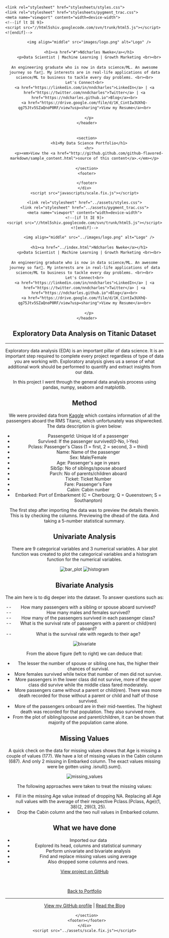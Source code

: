 <!doctype html>
<html>
  <head>
    <meta charset="utf-8">
    <meta http-equiv="X-UA-Compatible" content="chrome=1">
    <title>Ndcharles Nweke Data Portfolio</title>

    <link rel="stylesheet" href="stylesheets/styles.css">
    <link rel="stylesheet" href="stylesheets/pygment_trac.css">
    <meta name="viewport" content="width=device-width">
    <!--[if lt IE 9]>
    <script src="//html5shiv.googlecode.com/svn/trunk/html5.js"></script>
    <![endif]-->
  </head>
  <body>
    <div class="wrapper">
      <header>

        <img align="middle" src="images/logo.png" alt="Logo" />

        <h1><a href="#">Ndcharles Nweke</a></h1>
        <p>Data Scientist | Machine Learning | Growth Marketing <br><br>

    An engineering graduate who is now in data science/ML. An awesome journey so far🙌. My interests are in real-life applications of data science/ML to business to tackle every day problems. <br><br>
    Let's Connect<br>
    <a href="https://linkedin.com/in/nndcharles">LinkedIn</a> | <a href="https://twitter.com/nndcharles">Twitter</a> | <a href="https://ndcharles.github.io">Blog</a><br>
    <a href="https://drive.google.com/file/d/1K_CintIw3UXhQ-qg75Jtv5SZaQnoP0RF/view?usp=sharing">View my Resume</a><br>
    
		</p>
      </header>


      <section>
        <h1>My Data Science Portfolio</h1>
		<hr>
        <p><em>View the <a href="http://github.github.com/github-flavored-markdown/sample_content.html">source of this content</a>.</em></p>

      </section>
      <footer>
<!--        <p><small>Hosted on GitHub Pages &mdash; Theme by <a href="https://github.com/orderedlist">orderedlist</a></small></p>
-->
      </footer>
    </div>
    <script src="javascripts/scale.fix.js"></script>
  </body>
</html>




<!-- Project pages  -->
<!doctype html>
<html>
  <head>
    <meta charset="utf-8">
    <meta http-equiv="X-UA-Compatible" content="chrome=1">
    <title>Ndcharles Nweke Data Portfolio</title>

    <link rel="stylesheet" href="../assets/styles.css">
    <link rel="stylesheet" href="../assets/pygment_trac.css">
    <meta name="viewport" content="width=device-width">
    <!--[if lt IE 9]>
    <script src="//html5shiv.googlecode.com/svn/trunk/html5.js"></script>
    <![endif]-->
  </head>
  <body>
    <div class="wrapper">
      <header>

        <img align="middle" src="../images/logo.png" alt="Logo" />

        <h1><a href="../index.html">Ndcharles Nweke</a></h1>
        <p>Data Scientist | Machine Learning | Growth Marketing <br><br>

    An engineering graduate who is now in data science/ML. An awesome journey so far🙌. My interests are in real-life applications of data science/ML to business to tackle every day problems. <br><br>
    Let's Connect<br>
    <a href="https://linkedin.com/in/nndcharles">LinkedIn</a> | <a href="https://twitter.com/nndcharles">Twitter</a> | <a href="https://ndcharles.github.io">Blog</a><br>
    <a href="https://drive.google.com/file/d/1K_CintIw3UXhQ-qg75Jtv5SZaQnoP0RF/view?usp=sharing">View my Resume</a><br>
    
		</p>
      </header>


   <section>
     <h1>Exploratory Data Analysis on Titanic Dataset</h1>
<hr>
<p>Exploratory data analysis (EDA) is an important pillar of data science. It is an important step required to complete every project regardless of type of data you are working with. Exploratory analysis gives us a sense of what additional work should be performed to quantify and extract insights from our data.</p>

<p>In this project I went through the general data analysis process using pandas, numpy, seaborn and matplotlib.</p>

<h2> Method</h2>
<p>We were provided data from <a href="https://www.kaggle.com/c/titanic/data">Kaggle</a> which contains information of all the passengers aboard the RMS Titanic, which unfortunately was shipwrecked. The data description is given below:</p>
<ul>
<li> Passengerld: Unique Id of a passenger</li>
<li> Survived: If the passenger survived(0-No, l-Yes)</li>
<li> Pclass: Passenger's Class (1 = first, 2 = second, 3 = third)</li>
<li> Name: Name of the passenger</li>
<li> Sex: Male/Female</li>
<li> Age: Passenger's age in years</li>
<li> SibSp: No of siblings/spouse aboard</li>
<li> Parch: No of parents/children aboard</li>
<li> Ticket: Ticket Number</li>
<li> Fare: Passenger's Fare</li>
<li> Cabin: Cabin nunber</li>
<li> Embarked: Port of Embarkment (C = Cherbourg; Q = Queenstown; S = Southanpton)</li>
</ul>

<p>The first step after importing the data was to preview the details therein. This is by checking the columns. Previewing the dhead of the data. And taking a 5-number statistical summary.</p>

<h2>Univariate Analysis</h2>
<p>There are 9 categorical variables and 3 numerical variables. A bar plot function was created to plot the categorical variables and a histogram function for the numerical variables.</p>

<img src="../images/barplot.jpg" alt="bar_plot"/>

<img src="../images/hist.jpg" alt="histogram"/>

<br>

<h2>Bivariate Analysis</h2>
<p>The aim here is to dig deeper into the dataset. To answer questions such as:</p>
<ul style="list-style-type: '-- ';">
<li> How many passengers with a sibling or spouse aboard survived?</li>
<li> How many males and females survived?</li>
<li> How many of the passengers survived in each passenger class?</li>
<li> What is the survival rate of passengers with a parent or child(ren) aboard?</li>
<li> What is the survival rate with regards to their age?</li>
</ul>

<img src="../images/bivariate.jpg" alt="bivariate"/>

<p>From the above figure (left to right) we can deduce that:</p>
<ul>
<li> The lesser the number of spouse or sibling one has, the higher their chances of survival.</li>
<li> More females survived while twice that number of men did not survive.</li>
<li> More passengers in the lower class did not survive, more of the upper class did survive while the middle class fared moderately. </li>
<li> More passengers came without a parent or child(ren). There was more death recorded for those without a parent or child and half of those survived.</li> 
<li> More of the passengers onboard are in their mid-twenties. The highest death was recorded for that population. They also survived more.</li>
<li> From the plot of sibling/spouse and parent/children, it can be shown that majority of the population came alone. </li>
</ul>

<h2>Missing Values</h2>
<p>A quick check on the data for missing values shows that Age is missing a couple of values (177). We have a lot of missing values in the Cabin column (687). And only 2 missing in Embarked column. The exact values missing were be gotten using .isnull().sum().</p>

<img src="../images/missing.jpg" alt="missing_values"/>

<p>The following approaches were taken to treat the missing values:</p>
<ul>
<li> Fill in the missing Age value instead of dropping NA. Replacing all Age null values with the average of their respective Pclass.(Pclass, Age)(1, 38)(2, 29)(3, 25).</li>
<li> Drop the Cabin column and the two null values in Embarked column.</li>
</ul>

<h2> What we have done</h2>
<ul>
<li> Imported our data</li>
<li> Explored its head, columns and statistical summary</li>
<li> Perform univariate and bivariate analysis</li>
<li> Find and replace missing values using average</li>
<li> Also dropped some columns and rows.</li>
</ul>

<p><a href="https://github.com/ndcharles/SGA08_DATASCI/blob/master/titanic_dataset.ipynb">View project on GitHub</a></p>

<br>
<p><a href="../index.html">Back to Portfolio</a></p> 
<hr>
<a href="https://www.github.com/ndcharles">View my GitHub profile</a> | <a href="https://www.ndcharles.github.io">Read the Blog</a>

      </section>
      <footer></footer>
    </div>
    <script src="../assets/scale.fix.js"></script>
  </body>
</html>


